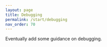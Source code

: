 ```yaml
---
layout: page
title: Debugging
permalink: /start/debugging
nav_order: 70
---
```


Eventually add some guidance on debugging.